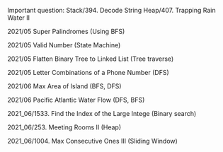 Important question:
Stack/394. Decode String
Heap/407. Trapping Rain Water II




2021/05 Super Palindromes (Using BFS)

2021/05 Valid Number (State Machine)

2021/05 Flatten Binary Tree to Linked List (Tree traverse)

2021/05 Letter Combinations of a Phone Number (DFS)

2021/06 Max Area of Island (BFS, DFS)

2021/06 Pacific Atlantic Water Flow (DFS, BFS)

2021_06/1533. Find the Index of the Large Intege (Binary search)

2021_06/253. Meeting Rooms II (Heap)

2021_06/1004. Max Consecutive Ones III (Sliding Window)
